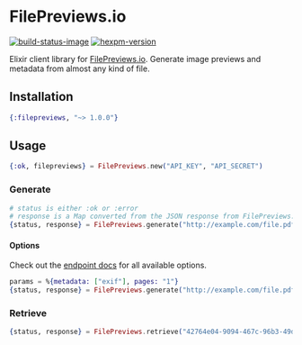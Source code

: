 # FilePreviews.io

[![build-status-image]][travis]
[![hexpm-version]][hexpm]

Elixir client library for [FilePreviews.io][filepreviews]. Generate image previews and metadata from almost any kind of file.

## Installation

```elixir
{:filepreviews, "~> 1.0.0"}
```

## Usage

```elixir
{:ok, filepreviews} = FilePreviews.new("API_KEY", "API_SECRET")
```

### Generate

```elixir
# status is either :ok or :error
# response is a Map converted from the JSON response from FilePreviews.
{status, response} = FilePreviews.generate("http://example.com/file.pdf")
```

#### Options

Check out the [endpoint docs][endpoint_docs] for all available options.

```elixir
params = %{metadata: ["exif"], pages: "1"}
{status, response} = FilePreviews.generate("http://example.com/file.pdf", params)
```

### Retrieve

```elixir
{status, response} = FilePreviews.retrieve("42764e04-9094-467c-96b3-49d31ff4423d")
```

[build-status-image]: https://travis-ci.org/GetBlimp/filepreviews-elixir.svg?branch=master
[travis]: http://travis-ci.org/GetBlimp/filepreviews-elixir?branch=master
[hexpm-version]: https://img.shields.io/hexpm/v/filepreviews.svg
[hexpm]: https://hex.pm/packages/filepreviews
[filepreviews]: http://filepreviews.io
[endpoint_docs]: https://filepreviews.io/docs/endpoints/
